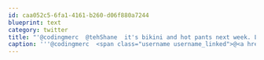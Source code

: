 ```yaml
---
id: caa052c5-6fa1-4161-b260-d06f880a7244
blueprint: text
category: twitter
title: "'@codingmerc  @tehShane  it's bikini and hot pants next week. Look out!"
caption: '''@codingmerc  <span class="username username_linked">@<a href="https://twitter.com/tehShane" title="Shane Lawrence">tehShane</a></span>  it''s bikini and hot pants next week. Look out!'
---
```

